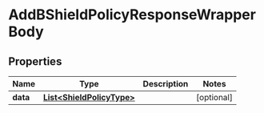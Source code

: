 

# AddBShieldPolicyResponseWrapperBody


## Properties

Name | Type | Description | Notes
------------ | ------------- | ------------- | -------------
**data** | [**List&lt;ShieldPolicyType&gt;**](ShieldPolicyType.md) |  |  [optional]



